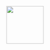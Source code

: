<p align="center"><a target="_blank" rel="noopener noreferrer" href="https://github.com/whizsid/typeonscreen"><img src="https://github.com/whizsid/typeonscreen/raw/master/resources/typeonscreen.png" style="width:100px;"></a></p>